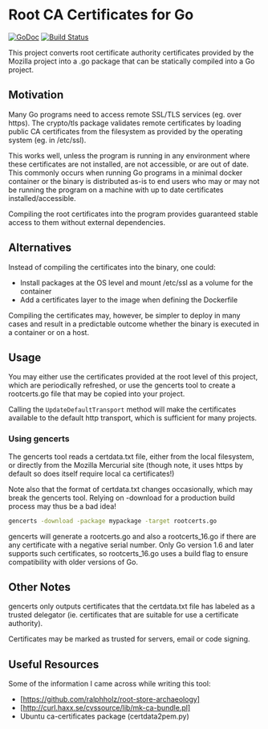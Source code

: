 # Root CA Certificates for Go

[![GoDoc](https://godoc.org/github.com/gwatts/rootcerts?status.svg)](https://godoc.org/github.com/gwatts/rootcerts)
[![Build Status](https://travis-ci.org/gwatts/rootcerts.svg?branch=master)](https://travis-ci.org/gwatts/rootcerts)

This project converts root certificate authority certificates provided by the
Mozilla project into a .go package that can be statically compiled into a Go
project.

## Motivation

Many Go programs need to access remote SSL/TLS services (eg. over https).
The crypto/tls package validates remote certificates by loading public CA
certificates from the filesystem as provided by the operating system
(eg. in /etc/ssl).

This works well, unless the program is running in any environment where these
certificates are not installed, are not accessible, or are out of date.  This
commonly occurs when running Go programs in a minimal docker container or the 
binary is distributed as-is to end users who may or may not be running the program
on a machine with up to date certificates installed/accessible.

Compiling the root certificates into the program provides guaranteed stable
access to them without external dependencies.

## Alternatives

Instead of compiling the certificates into the binary, one could:

* Install packages at the OS level and mount /etc/ssl as a volume for the
container
* Add a certificates layer to the image when defining the Dockerfile

Compiling the certificates may, however, be simpler to deploy in many cases and
result in a predictable outcome whether the binary is executed in a container
or on a host.

## Usage

You may either use the certificates provided at the root level of this project,
which are periodically refreshed, or use the gencerts tool to create a
rootcerts.go file that may be copied into your project.

Calling the `UpdateDefaultTransport` method will make the certificates available
to the default http transport, which is sufficient for many projects.

### Using gencerts

The gencerts tool reads a certdata.txt file, either from the local filesystem,
or directly from the Mozilla Mercurial site (though note, it uses https by
default so does itself require local ca certificates!)

Note also that the format of certdata.txt changes occasionally, which may break
the gencerts tool.  Relying on -download for a production build process may
thus be a bad idea!

```bash
gencerts -download -package mypackage -target rootcerts.go
```

gencerts will generate a rootcerts.go and also a rootcerts_16.go if there are 
any certificate with a negative serial number.  Only Go version 1.6 and later
supports such certificates, so rootcerts_16.go uses a build flag to ensure
compatibility with older versions of Go.

## Other Notes

gencerts only outputs certificates that the certdata.txt file has labeled as
a trusted delegator (ie. certificates that are suitable for use a certificate
authority).

Certificates may be marked as trusted for servers, email or code signing.

## Useful Resources

Some of the information I came across while writing this tool:

* [https://github.com/ralphholz/root-store-archaeology]
* [http://curl.haxx.se/cvssource/lib/mk-ca-bundle.pl]
* Ubuntu ca-certificates package (certdata2pem.py)


